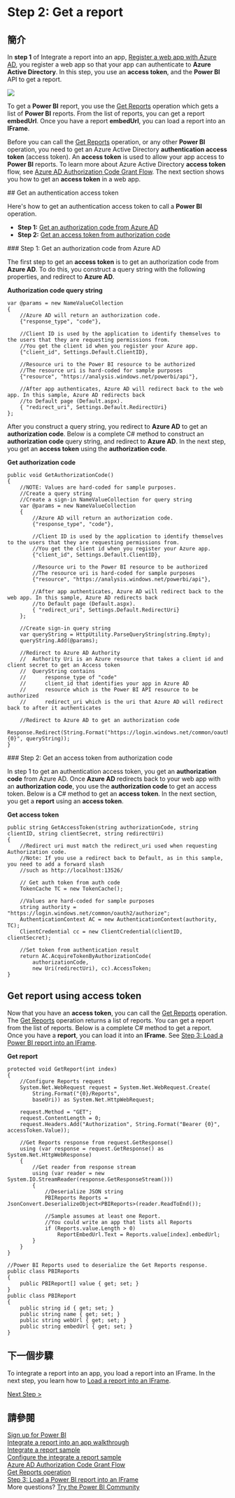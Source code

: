 <properties
   pageTitle="Get a Power BI report"
   description="Walkthrough to Integrate a report into an app - Get a Power BI report"
   services="powerbi"
   documentationCenter=""
   authors="guyinacube"
   manager="mblythe"
   backup=""
   editor=""
   tags=""
   qualityFocus="monitoring"
   qualityDate=""/>

<tags
   ms.service="powerbi"
   ms.devlang="NA"
   ms.topic="get-started-article"
   ms.tgt_pltfrm="NA"
   ms.workload="powerbi"
   ms.date="08/23/2016"
   ms.author="asaxton"/>

# Step 2: Get a report

## 簡介

In <bpt id="p1">**</bpt>step 1<ept id="p1">**</ept> of Integrate a report into an app, <bpt id="p2">[</bpt>Register a web app with Azure AD<ept id="p2">](powerbi-developer-integrate-report-register.md)</ept>, you register a web app so that your app can authenticate to <bpt id="p3">**</bpt>Azure Active Directory<ept id="p3">**</ept>. In this step, you use an <bpt id="p1">**</bpt>access token<ept id="p1">**</ept>, and the <bpt id="p2">**</bpt>Power BI<ept id="p2">**</ept> API to get a report.

![](media\powerbi-developer-integrate-report\integrate-report-get-report.png)

To get a <bpt id="p1">**</bpt>Power BI<ept id="p1">**</ept> report, you use the <bpt id="p2">[</bpt>Get Reports<ept id="p2">](https://msdn.microsoft.com/library/mt634543.aspx)</ept> operation which gets a list of <bpt id="p3">**</bpt>Power BI<ept id="p3">**</ept> reports. From the list of reports, you can get a report <bpt id="p1">**</bpt>embedUrl<ept id="p1">**</ept>. Once you have a report <bpt id="p1">**</bpt>embedUrl<ept id="p1">**</ept>, you can load a report into an <bpt id="p2">**</bpt>IFrame<ept id="p2">**</ept>.

Before you can call the <bpt id="p1">[</bpt>Get Reports<ept id="p1">](https://msdn.microsoft.com/library/mt634543.aspx)</ept> operation, or any other <bpt id="p2">**</bpt>Power BI<ept id="p2">**</ept> operation, you need to get an Azure Active Directory <bpt id="p3">**</bpt>authentication access token<ept id="p3">**</ept> (access token). An <bpt id="p1">**</bpt>access token<ept id="p1">**</ept> is used to allow your app access to <bpt id="p2">**</bpt>Power BI<ept id="p2">**</ept> reports. To learn more about Azure Active Directory <bpt id="p1">**</bpt>access token<ept id="p1">**</ept> flow, see <bpt id="p2">[</bpt>Azure AD Authorization Code Grant Flow<ept id="p2">](https://msdn.microsoft.com/library/azure/dn645542.aspx)</ept>. The next section shows you how to get an <bpt id="p1">**</bpt>access token<ept id="p1">**</ept> in a web app.

<a name="get-token"/>
## Get an authentication access token

Here's how to get an authentication access token to call a <bpt id="p1">**</bpt>Power BI<ept id="p1">**</ept> operation.

-   <bpt id="p1">**</bpt>Step 1:<ept id="p1">**</ept> <bpt id="p2">[</bpt>Get an authorization code from Azure AD<ept id="p2">](#auth-code)</ept>
-   <bpt id="p1">**</bpt>Step 2:<ept id="p1">**</ept> <bpt id="p2">[</bpt>Get an access token from authorization code<ept id="p2">](#access-token)</ept>

<a name="auth-code"/>
### Step 1: Get an authorization code from Azure AD

The first step to get an <bpt id="p1">**</bpt>access token<ept id="p1">**</ept> is to get an authorization code from <bpt id="p2">**</bpt>Azure AD<ept id="p2">**</ept>. To do this, you construct a query string with the following properties, and redirect to <bpt id="p1">**</bpt>Azure AD<ept id="p1">**</ept>.


**Authorization code query string**

```
var @params = new NameValueCollection
{
    //Azure AD will return an authorization code.
    {"response_type", "code"},

    //Client ID is used by the application to identify themselves to the users that they are requesting permissions from.
    //You get the client id when you register your Azure app.
    {"client_id", Settings.Default.ClientID},

    //Resource uri to the Power BI resource to be authorized
    //The resource uri is hard-coded for sample purposes
    {"resource", "https://analysis.windows.net/powerbi/api"},

    //After app authenticates, Azure AD will redirect back to the web app. In this sample, Azure AD redirects back
    //to Default page (Default.aspx).
    { "redirect_uri", Settings.Default.RedirectUri}
};
```

After you construct a query string, you redirect to <bpt id="p1">**</bpt>Azure AD<ept id="p1">**</ept> to get an <bpt id="p2">**</bpt>authorization code<ept id="p2">**</ept>.  Below is a complete C# method to construct an <bpt id="p1">**</bpt>authorization code<ept id="p1">**</ept> query string, and redirect to <bpt id="p2">**</bpt>Azure AD<ept id="p2">**</ept>. In the next step, you get an <bpt id="p1">**</bpt>access token<ept id="p1">**</ept> using the <bpt id="p2">**</bpt>authorization code<ept id="p2">**</ept>.

**Get authorization code**

```
public void GetAuthorizationCode()
{
    //NOTE: Values are hard-coded for sample purposes.
    //Create a query string
    //Create a sign-in NameValueCollection for query string
    var @params = new NameValueCollection
    {
        //Azure AD will return an authorization code.
        {"response_type", "code"},

        //Client ID is used by the application to identify themselves to the users that they are requesting permissions from.
        //You get the client id when you register your Azure app.
        {"client_id", Settings.Default.ClientID},

        //Resource uri to the Power BI resource to be authorized
        //The resource uri is hard-coded for sample purposes
        {"resource", "https://analysis.windows.net/powerbi/api"},

        //After app authenticates, Azure AD will redirect back to the web app. In this sample, Azure AD redirects back
        //to Default page (Default.aspx).
        { "redirect_uri", Settings.Default.RedirectUri}
    };

    //Create sign-in query string
    var queryString = HttpUtility.ParseQueryString(string.Empty);
    queryString.Add(@params);

    //Redirect to Azure AD Authority
    //  Authority Uri is an Azure resource that takes a client id and client secret to get an Access token
    //  QueryString contains
    //      response_type of "code"
    //      client_id that identifies your app in Azure AD
    //      resource which is the Power BI API resource to be authorized
    //      redirect_uri which is the uri that Azure AD will redirect back to after it authenticates

    //Redirect to Azure AD to get an authorization code
    Response.Redirect(String.Format("https://login.windows.net/common/oauth2/authorize?{0}", queryString));
}
```

<a name="access-token"/>
### Step 2: Get an access token from authorization code

In step 1 to get an authentication access token, you get an <bpt id="p1">**</bpt>authorization code<ept id="p1">**</ept> from Azure AD. Once <bpt id="p1">**</bpt>Azure AD<ept id="p1">**</ept> redirects back to your web app with an <bpt id="p2">**</bpt>authorization code<ept id="p2">**</ept>, you use the <bpt id="p3">**</bpt>authorization code<ept id="p3">**</ept> to get an access token. Below is a C# method to get an <bpt id="p1">**</bpt>access token<ept id="p1">**</ept>. In the next section, you get a <bpt id="p1">**</bpt>report<ept id="p1">**</ept> using an <bpt id="p2">**</bpt>access token<ept id="p2">**</ept>.

**Get access token**

```
public string GetAccessToken(string authorizationCode, string clientID, string clientSecret, string redirectUri)
{
    //Redirect uri must match the redirect_uri used when requesting Authorization code.
    //Note: If you use a redirect back to Default, as in this sample, you need to add a forward slash
    //such as http://localhost:13526/

    // Get auth token from auth code       
    TokenCache TC = new TokenCache();

    //Values are hard-coded for sample purposes
    string authority = "https://login.windows.net/common/oauth2/authorize";
    AuthenticationContext AC = new AuthenticationContext(authority, TC);
    ClientCredential cc = new ClientCredential(clientID, clientSecret);

    //Set token from authentication result
    return AC.AcquireTokenByAuthorizationCode(
        authorizationCode,
        new Uri(redirectUri), cc).AccessToken;
}
```

## Get report using access token

Now that you have an <bpt id="p1">**</bpt>access token<ept id="p1">**</ept>, you can call the <bpt id="p2">[</bpt>Get Reports<ept id="p2">](https://msdn.microsoft.com/library/mt634543.aspx)</ept> operation. The <bpt id="p1">[</bpt>Get Reports<ept id="p1">](https://msdn.microsoft.com/library/mt634543.aspx)</ept> operation returns a list of reports. You can get a report from the list of reports. Below is a complete C# method to get a report. Once you have a <bpt id="p1">**</bpt>report<ept id="p1">**</ept>, you can load it into an <bpt id="p2">**</bpt>IFrame<ept id="p2">**</ept>. See <bpt id="p1">[</bpt>Step 3: Load a Power BI report into an IFrame<ept id="p1">](powerbi-developer-integrate-report-load-report-iframe.md)</ept>.

**Get report**

```
protected void GetReport(int index)
{
    //Configure Reports request
    System.Net.WebRequest request = System.Net.WebRequest.Create(
        String.Format("{0}/Reports",
        baseUri)) as System.Net.HttpWebRequest;

    request.Method = "GET";
    request.ContentLength = 0;
    request.Headers.Add("Authorization", String.Format("Bearer {0}", accessToken.Value));

    //Get Reports response from request.GetResponse()
    using (var response = request.GetResponse() as System.Net.HttpWebResponse)
    {
        //Get reader from response stream
        using (var reader = new System.IO.StreamReader(response.GetResponseStream()))
        {
            //Deserialize JSON string
            PBIReports Reports = JsonConvert.DeserializeObject<PBIReports>(reader.ReadToEnd());

            //Sample assumes at least one Report.
            //You could write an app that lists all Reports
            if (Reports.value.Length > 0)
                ReportEmbedUrl.Text = Reports.value[index].embedUrl;
        }
    }
}

//Power BI Reports used to deserialize the Get Reports response.
public class PBIReports
{
    public PBIReport[] value { get; set; }
}
public class PBIReport
{
    public string id { get; set; }
    public string name { get; set; }
    public string webUrl { get; set; }
    public string embedUrl { get; set; }
}
```

## 下一個步驟

To integrate a report into an app, you load a report into an IFrame. In the next step, you learn how to <bpt id="p1">[</bpt>Load a report into an IFrame<ept id="p1">](powerbi-developer-integrate-report-load-report-iframe.md)</ept>.

[Next Step &gt;](powerbi-developer-integrate-report-load-report-iframe.md)

## 請參閱

[Sign up for Power BI](powerbi-admin-free-with-custom-azure-directory.md)  
[Integrate a report into an app walkthrough](powerbi-developer-integrate-report.md)  
[Integrate a report sample](https://github.com/Microsoft/PowerBI-CSharp/tree/master/samples/webforms/integrate-report-web-app)  
[Configure the integrate a report sample](powerbi-developer-integrate-report-register.md#configure-sample)  
[Azure AD Authorization Code Grant Flow](https://msdn.microsoft.com/library/azure/dn645542.aspx)  
[Get Reports operation](https://msdn.microsoft.com/library/mt634543.aspx)  
[Step 3: Load a Power BI report into an IFrame](powerbi-developer-integrate-report-load-report-iframe.md)  
More questions? [Try the Power BI Community](http://community.powerbi.com/)